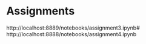 # Assignments
http://localhost:8889/notebooks/assignment3.ipynb#
http://localhost:8888/notebooks/assignment4.ipynb
